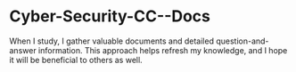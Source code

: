 # Cyber-Security-CC--Docs
When I study, I gather valuable documents and detailed question-and-answer information. This approach helps refresh my knowledge, and I hope it will be beneficial to others as well.
